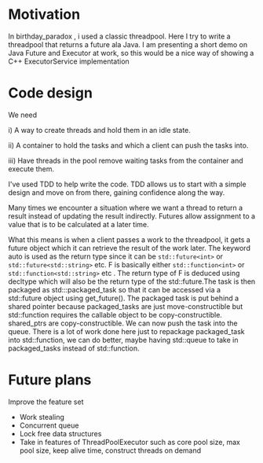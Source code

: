 
# Motivation
In birthday_paradox , i used a classic threadpool. Here I try to write a threadpool that returns  a future ala Java.
I am presenting a short demo on Java Future and Executor at work, so this would be a nice way of showing a C++ ExecutorService implementation

# Code design 

We need

i) A way to create threads and hold them in an idle state. 

ii) A container to hold the tasks and which a client can push the tasks into.

iii)  Have threads in the pool remove waiting tasks from the container and execute them. 

I've used TDD to help write the code. TDD allows us to start with a simple design and move on from there, gaining confidence along the way. 

Many times we encounter a situation where we want a thread to return a result instead of updating the result indirectly. Futures allow assignment to a value that is to be calculated at a later time.

What this means is  when a client passes a work to the threadpool, it gets a future object which it can retrieve the result of the work later.
The keyword auto is used as the return type since it can be `std::future<int>` or `std::future<std::string>` etc. 
F is basically either `std::function<int>` or `std::function<std::string>` etc . The return type of F is  deduced using decltype which will also be the return type of the std::future.The task is then packaged as std:::packaged_task so that it can be accessed via a std::future object using get_future(). The packaged task is put behind a shared pointer because packaged_tasks are just move-constructible but std::function requires the callable object to be copy-constructible. shared_ptrs are copy-constructible. We can now push the task into the queue. There is a lot of work done here just to repackage packaged_task into std::function, we can do better, maybe having std::queue to take in packaged_tasks instead of std::function.


# Future plans
Improve the feature set
- Work stealing
- Concurrent queue
- Lock free data structures
- Take in features of ThreadPoolExecutor such as core pool size, max pool size, keep alive time, construct threads on demand
